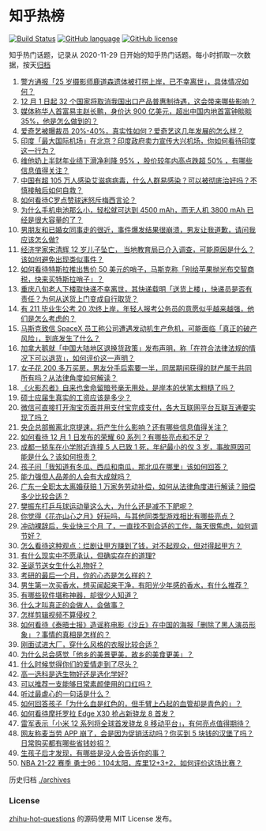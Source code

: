 # 知乎热榜
[![Build Status](https://github.com/ToWeLong/zhihu-hot-questions/workflows/CI/badge.svg)](https://github.com/ToWeLong/zhihu-hot-questions/actions)
[![GitHub language](https://img.shields.io/badge/language-golang-orange.svg)](https://golang.org/)
[![GitHub license](https://img.shields.io/github/license/ToWeLong/zhihu-hot-questions)](https://github.com/ToWeLong/zhihu-hot-questions/blob/main/LICENSE)

知乎热门话题，记录从 2020-11-29 日开始的知乎热门话题。每小时抓取一次数据，按天[归档](./archives)

<!-- BEGIN -->

1. [警方通报「25 岁摄影师鹿道森遗体被打捞上岸，已不幸离世」，具体情况如何？](https://www.zhihu.com/question/502856388)
1. [12 月 1 日起 32 个国家将取消我国出口产品普惠制待遇，这会带来哪些影响？](https://www.zhihu.com/question/502710767)
1. [媒体称华人首富易主赵长鹏，身价达 900 亿美元，超出中国内地首富钟睒睒 35%，他是怎么做到的？](https://www.zhihu.com/question/502758941)
1. [爱奇艺被曝裁员 20%-40%，真实性如何？爱奇艺这几年发展的怎么样？](https://www.zhihu.com/question/502943545)
1. [印度「最大国际机场」在北京？印度政府卖力宣传大兴机场，你如何看待印度这一行为？](https://www.zhihu.com/question/501910667)
1. [维他奶上半财年业绩下滑净利降 95% ，股价较年内高点跌超 50% ，有哪些信息值得关注？](https://www.zhihu.com/question/501543712)
1. [中国有超 105 万人感染艾滋病病毒，什么人群易感染？可以被彻底治好吗？不慎接触后如何自救？](https://www.zhihu.com/question/502814534)
1. [如何看待C罗点赞球迷怒斥梅西言论？](https://www.zhihu.com/question/502945786)
1. [为什么手机电池那么小，轻松就可达到 4500 mAh，而无人机 3800 mAh 已经是很大容量的了？](https://www.zhihu.com/question/502277910)
1. [男朋友和已婚女同事走的很近，事件爆发结果很崩溃，男友让我道歉，请问我应该怎么做?](https://www.zhihu.com/question/502099141)
1. [经济学家宋清辉 12 岁儿子坠亡， 当地教育局已介入调查，可能原因是什么？该如何避免出现类似事件？](https://www.zhihu.com/question/502735372)
1. [如何看待特斯拉推出售价 50 美元的哨子，马斯克称「别给苹果抛光布交智商税，快来买特斯拉哨子」？](https://www.zhihu.com/question/502841725)
1. [重庆八旬老人下楼取快递不幸离世，其快递载明「送货上楼」，快递员是否有责任？为何从送货上门变成自行取货？](https://www.zhihu.com/question/502835945)
1. [有 211 毕业生公考 20 次终上岸，年轻人报考公务员的意愿似乎越来越强，他们是怎么考虑的？](https://www.zhihu.com/question/502337433)
1. [马斯克致信 SpaceX 员工称公司遭遇发动机生产危机，可能面临「真正的破产风险」，到底发生了什么？](https://www.zhihu.com/question/502705159)
1. [加拿大鹅就「中国大陆地区退换货政策」发布声明，称「在符合法律法规的情况下可以退货」，如何评价这一声明？](https://www.zhihu.com/question/502872689)
1. [女子花 200 多万买房，男友分手后索要一半，同居期间获得的财产属于共同所有吗？从法律角度如何解读？](https://www.zhihu.com/question/502854992)
1. [《火影忍者》自来也舍命留暗号毫无用处，是岸本的伏笔太粗糙了吗？](https://www.zhihu.com/question/502103535)
1. [硕士应届生真实的工资应该是多少？](https://www.zhihu.com/question/447676924)
1. [微信可直接打开淘宝页面并用支付宝完成支付，各大互联网平台互联互通要实现了吗？](https://www.zhihu.com/question/502656069)
1. [央企总部搬离北京提速，将产生什么影响？还有哪些信息值得关注？](https://www.zhihu.com/question/501433521)
1. [如何看待 12 月 1 日发布的荣耀 60 系列？有哪些亮点和不足？](https://www.zhihu.com/question/502875666)
1. [成都一轿车在小学附近连撞 5 人已致 1 死，年纪最小的仅 3 岁，事故原因可能是什么？该如何担责？](https://www.zhihu.com/question/502765492)
1. [孩子问「我知道有冬瓜、西瓜和南瓜，那北瓜在哪里」该如何回答？](https://www.zhihu.com/question/461846371)
1. [能力强但人品差的人会有大成就吗？](https://www.zhihu.com/question/502487645)
1. [广东一全职太太离婚获赔 1 万家务劳动补偿，​如何从法律角度进行解读？赔偿多少比较合适？](https://www.zhihu.com/question/502780660)
1. [樊振东打乒乓球运动量这么大，为什么还是减不下肥呢？](https://www.zhihu.com/question/490082391)
1. [你觉得《花亦山心之月》好玩吗，与其他同类型游戏相比有哪些亮点？](https://www.zhihu.com/question/501589540)
1. [冲动裸辞后，失业快三个月 了，一直找不到合适的工作，每天很焦虑，如何调节好？](https://www.zhihu.com/question/430896392)
1. [怎么看待这种观点：烂剧让甲方赚到了钱，对不起观众，但对得起甲方？](https://www.zhihu.com/question/502181814)
1. [有什么现实中不愿承认，但确实存在的道理?](https://www.zhihu.com/question/474585002)
1. [圣诞节送女生什么礼物好？](https://www.zhihu.com/question/22309442)
1. [考研的最后一个月，你的心态是怎么样的？](https://www.zhihu.com/question/432101819)
1. [男生第一次买香水，想买闻起来干净，有阳光少年感的香水，有什么推荐？](https://www.zhihu.com/question/449477310)
1. [有哪些软件堪称神器，却很少人知道？](https://www.zhihu.com/question/327826314)
1. [什么才叫真正的会做人，会做事？](https://www.zhihu.com/question/494899419)
1. [怎样剪辑视频不算侵权？](https://www.zhihu.com/question/338179699)
1. [如何看待《泰晤士报》造谣称电影《沙丘》在中国的海报「删除了黑人演员形象」？事情的真相是怎样的？](https://www.zhihu.com/question/495817124)
1. [刚面试进大厂，穿什么风格的衣服比较合适？](https://www.zhihu.com/question/491258914)
1. [为什么总会感觉「他乡的美景更美，故乡的美食更美」？](https://www.zhihu.com/question/501734723)
1. [什么时候觉得你们的爱情走到了尽头？](https://www.zhihu.com/question/434942529)
1. [高一选科是选生物好还是选化学好?](https://www.zhihu.com/question/500183949)
1. [可以推荐一支能够日常素颜使用的口红吗？](https://www.zhihu.com/question/279743852)
1. [听过最虐心的一句话是什么？](https://www.zhihu.com/question/336703584)
1. [如何回答孩子「为什么血是红色的，但手臂上凸起的血管却是青色的」？](https://www.zhihu.com/question/500019915)
1. [如何看待摩托罗拉 Edge X30 抢占新骁龙 8 首发？](https://www.zhihu.com/question/502882535)
1. [雷军表示「小米 12 系列将全球首发骁龙 8 移动平台」，有何亮点值得期待？](https://www.zhihu.com/question/502831020)
1. [网友称麦当劳 APP 崩了，会是因为促销活动吗？你买到 5 块钱的汉堡了吗？日常购买都有哪些省钱妙招？](https://www.zhihu.com/question/502880754)
1. [生孩子后才发现，有哪些是没人会告诉你的事？](https://www.zhihu.com/question/499818785)
1. [NBA 21-22 赛季 勇士96：104太阳，库里12+3+2，如何评价这场比赛？](https://www.zhihu.com/question/502895319)

<!-- END -->

历史归档 [./archives](./archives)


### License
[zhihu-hot-questions](https://github.com/towelong/zhihu-hot-questions) 的源码使用 MIT License 发布。